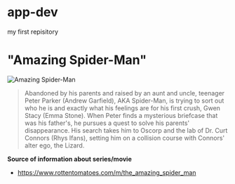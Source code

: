 # app-dev
my first repisitory

# "Amazing Spider-Man"
![Amazing Spider-Man](https://img1.hotstarext.com/image/upload/f_auto,t_hcdl/sources/r1/cms/prod/2358/1282358-h-daf565810c3c)
 
> Abandoned by his parents and raised by an aunt and uncle, teenager Peter Parker (Andrew Garfield), AKA Spider-Man, is trying to sort out who he is and exactly what his feelings are for his first crush, Gwen Stacy (Emma Stone). When Peter finds a mysterious briefcase that was his father's, he pursues a quest to solve his parents' disappearance. His search takes him to Oscorp and the lab of Dr. Curt Connors (Rhys Ifans), setting him on a collision course with Connors' alter ego, the Lizard.

**Source of information about series/movie**
- https://www.rottentomatoes.com/m/the_amazing_spider_man
